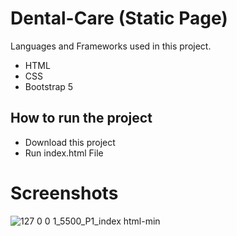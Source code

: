 # Dental-Care (Static Page)
Languages and Frameworks used in this project.
- HTML
- CSS 
- Bootstrap 5

## How to run the project
- Download this project 
- Run index.html File

# Screenshots
![127 0 0 1_5500_P1_index html-min](https://github.com/hamza99113/Dental-Care/assets/105864157/c739363d-8b95-4e58-bf88-edd306298d07)
